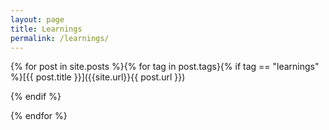 ```yaml
---
layout: page
title: Learnings
permalink: /learnings/
---
```


{% for post in site.posts %}{% for tag in post.tags}{% if tag == "learnings" %}[{{ post.title }}]({{site.url}}{{ post.url }})

{% endif %}

{% endfor %}
